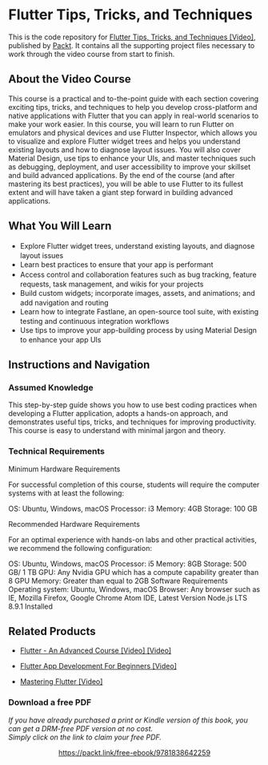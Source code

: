 # Flutter Tips, Tricks, and Techniques
This is the code repository for [Flutter Tips, Tricks, and Techniques [Video]](https://github.com/PacktPublishing/Flutter-Tips-Tricks-and-Techniques), published by [Packt](https://www.packtpub.com/?utm_source=github). It contains all the supporting project files necessary to work through the video course from start to finish.
## About the Video Course
This course is a practical and to-the-point guide with each section covering exciting tips, tricks, and techniques to help you develop cross-platform and native applications with Flutter that you can apply in real-world scenarios to make your work easier.
In this course, you will learn to run Flutter on emulators and physical devices and use Flutter Inspector, which allows you to visualize and explore Flutter widget trees and helps you understand existing layouts and how to diagnose layout issues. You will also cover Material Design, use tips to enhance your UIs, and master techniques such as debugging, deployment, and user accessibility to improve your skillset and build advanced applications.
By the end of the course (and after mastering its best practices), you will be able to use Flutter to its fullest extent and will have taken a giant step forward in building advanced applications.

<H2>What You Will Learn</H2>
<DIV class=book-info-will-learn-text>
<UL>
<LI><SPAN style="LINE-HEIGHT: 20px; BACKGROUND-COLOR: transparent">Explore Flutter widget trees, understand existing layouts, and diagnose layout issues</SPAN> 
<LI><SPAN style="LINE-HEIGHT: 20px; BACKGROUND-COLOR: transparent">Learn best practices to ensure that your app is performant</SPAN> 
<LI><SPAN style="LINE-HEIGHT: 20px; BACKGROUND-COLOR: transparent">Access control and collaboration features such as bug tracking, feature requests, task management, and wikis for your projects</SPAN> 
<LI><SPAN style="LINE-HEIGHT: 20px; BACKGROUND-COLOR: transparent">Build custom widgets; incorporate images, assets, and animations; and add navigation and routing</SPAN> 
<LI><SPAN style="LINE-HEIGHT: 20px; BACKGROUND-COLOR: transparent">Learn how to integrate Fastlane, an open-source tool suite, with existing testing and continuous integration workflows</SPAN> 
<LI><SPAN style="LINE-HEIGHT: 20px; BACKGROUND-COLOR: transparent">Use tips to improve your app-building process by using Material Design to enhance your app UIs</SPAN> </LI></UL></DIV>

## Instructions and Navigation
### Assumed Knowledge
This step-by-step guide shows you how to use best coding practices when developing a Flutter application, adopts a hands-on approach, and demonstrates useful tips, tricks, and techniques for improving productivity. This course is easy to understand with minimal jargon and theory.
### Technical Requirements
Minimum Hardware Requirements

For successful completion of this course, students will require the computer systems with at least the following:

OS: Ubuntu, Windows, macOS
Processor: i3
Memory: 4GB
Storage: 100 GB

Recommended Hardware Requirements

For an optimal experience with hands-on labs and other practical activities, we recommend the following configuration:

OS: Ubuntu, Windows, macOS
Processor: i5
Memory: 8GB
Storage: 500 GB/ 1 TB
GPU: Any Nvidia GPU which has a compute capability greater than 8
GPU Memory: Greater than equal to 2GB
Software Requirements
Operating system: Ubuntu, Windows, macOS
Browser: Any browser such as IE, Mozilla Firefox, Google Chrome
Atom IDE, Latest Version
Node.js LTS 8.9.1 Installed


## Related Products
* [Flutter - An Advanced Course [Video] [Video]](https://www.packtpub.com/application-development/flutter-advanced-course-video)

* [Flutter App Development For Beginners [Video]](https://www.packtpub.com/application-development/flutter-app-development-beginners-video)

* [Mastering Flutter [Video]](https://www.packtpub.com/application-development/mastering-flutter-video)

### Download a free PDF

 <i>If you have already purchased a print or Kindle version of this book, you can get a DRM-free PDF version at no cost.<br>Simply click on the link to claim your free PDF.</i>
<p align="center"> <a href="https://packt.link/free-ebook/9781838642259">https://packt.link/free-ebook/9781838642259 </a> </p>